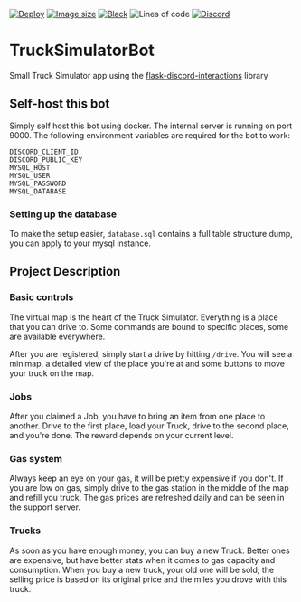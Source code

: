 [![Deploy](https://github.com/therealr5/TruckSimulatorBot/actions/workflows/docker-image.yml/badge.svg)](https://github.com/therealr5/TruckSimulatorBot/actions/workflows/docker-image.yml)
[![Image size](https://img.shields.io/docker/image-size/therealr5/trucksimulatorbot/latest)](https://hub.docker.com/therealr5/trucksimulatorbot)
[![Black](https://img.shields.io/badge/codestyle-black-000000)](https://github.com/psf/black)
![Lines of code](https://img.shields.io/tokei/lines/github/therealr5/TruckSimulatorBot)
[![Discord](https://img.shields.io/discord/839580174282260510)](https://discord.gg/FzAxtGTUhN)

# TruckSimulatorBot
Small Truck Simulator app using the [flask-discord-interactions](https://github.com/breqdev/flask-discord-interactions) library

## Self-host this bot
Simply self host this bot using docker. The internal server is running on port 9000. The following environment variables are required for the bot to work:
```env
DISCORD_CLIENT_ID
DISCORD_PUBLIC_KEY
MYSQL_HOST
MYSQL_USER
MYSQL_PASSWORD
MYSQL_DATABASE
```

### Setting up the database
To make the setup easier, `database.sql` contains a full table structure dump, you can apply to your mysql instance.

## Project Description
### Basic controls
The virtual map is the heart of the Truck Simulator. Everything is a place that you can drive to. Some commands are bound to specific places, some are available everywhere.

After you are registered, simply start a drive by hitting `/drive`. You will see a minimap, a detailed view of the place you're at and some buttons to move your truck on the map.

### Jobs
After you claimed a Job, you have to bring an item from one place to another.
Drive to the first place, load your Truck, drive to the second place, and you're done. The reward depends on your current level.

### Gas system
Always keep an eye on your gas, it will be pretty expensive if you don't. If you are low on gas, simply drive to the gas station in the middle of the map and refill you truck.
The gas prices are refreshed daily and can be seen in the support server.

### Trucks
As soon as you have enough money, you can buy a new Truck. Better ones are expensive, but have better stats when it comes to gas capacity and consumption.
When you buy a new truck, your old one will be sold; the selling price is based on its original price and the miles you drove with this truck.
